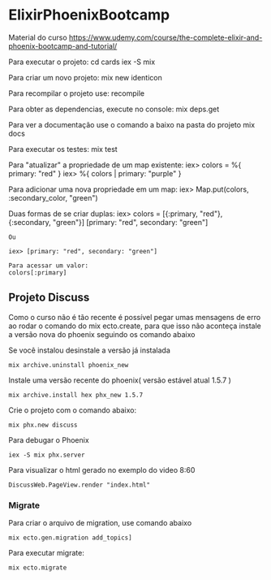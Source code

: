 # ElixirPhoenixBootcamp
Material do curso https://www.udemy.com/course/the-complete-elixir-and-phoenix-bootcamp-and-tutorial/

Para executar o projeto:
    cd cards
    iex -S mix

Para criar um novo projeto:
    mix new identicon

Para recompilar o projeto use:
    recompile

Para obter as dependencias, execute no console:
    mix deps.get

Para ver a documentação use o comando a baixo na pasta do projeto
    mix docs

Para executar os testes:
    mix test

Para "atualizar" a propriedade de um map existente:
    iex> colors = %{ primary: "red" }
    iex> %{ colors | primary: "purple" }

Para adicionar uma nova propriedade em um map:
    iex> Map.put(colors, :secondary_color, "green")

Duas formas de se criar duplas:
    iex> colors = [{:primary, "red"}, {:secondary, "green"}]
    [primary: "red", secondary: "green"]

    Ou

    iex> [primary: "red", secondary: "green"]

    Para acessar um valor:
    colors[:primary]

## Projeto Discuss ##

Como o curso não é tão recente é possível pegar umas mensagens de erro ao rodar o comando do mix ecto.create,
para que isso não aconteça instale a versão nova do phoenix seguindo os comando abaixo

Se você instalou desinstale a versão já instalada
    
    mix archive.uninstall phoenix_new

Instale uma versão recente do phoenix( versão estável atual 1.5.7 )
    
    mix archive.install hex phx_new 1.5.7

Crie o projeto com o comando abaixo:
    
    mix phx.new discuss

Para debugar o Phoenix

    iex -S mix phx.server

Para visualizar o html gerado no exemplo do video 8:60

    DiscussWeb.PageView.render "index.html"

### Migrate ###

Para criar o arquivo de migration, use comando abaixo
    
    mix ecto.gen.migration add_topics]

Para executar migrate:
    
    mix ecto.migrate